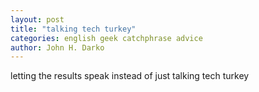 ```yaml
---
layout: post
title: "talking tech turkey"
categories: english geek catchphrase advice
author: John H. Darko
---
```


letting the results speak instead of just talking tech turkey
